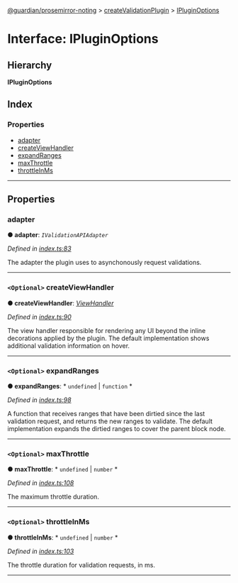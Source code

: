 [@guardian/prosemirror-noting](../README.md) > [createValidationPlugin](../modules/createvalidationplugin.md) > [IPluginOptions](../interfaces/createvalidationplugin.ipluginoptions.md)

# Interface: IPluginOptions

## Hierarchy

**IPluginOptions**

## Index

### Properties

* [adapter](createvalidationplugin.ipluginoptions.md#adapter)
* [createViewHandler](createvalidationplugin.ipluginoptions.md#createviewhandler)
* [expandRanges](createvalidationplugin.ipluginoptions.md#expandranges)
* [maxThrottle](createvalidationplugin.ipluginoptions.md#maxthrottle)
* [throttleInMs](createvalidationplugin.ipluginoptions.md#throttleinms)

---

## Properties

<a id="adapter"></a>

###  adapter

**● adapter**: *`IValidationAPIAdapter`*

*Defined in [index.ts:83](https://github.com/guardian/prosemirror-typerighter/blob/c3b73f4/src/ts/index.ts#L83)*

The adapter the plugin uses to asynchonously request validations.

___
<a id="createviewhandler"></a>

### `<Optional>` createViewHandler

**● createViewHandler**: *[ViewHandler](../modules/createvalidationplugin.md#viewhandler)*

*Defined in [index.ts:90](https://github.com/guardian/prosemirror-typerighter/blob/c3b73f4/src/ts/index.ts#L90)*

The view handler responsible for rendering any UI beyond the inline decorations applied by the plugin. The default implementation shows additional validation information on hover.

___
<a id="expandranges"></a>

### `<Optional>` expandRanges

**● expandRanges**: * `undefined` &#124; `function`
*

*Defined in [index.ts:98](https://github.com/guardian/prosemirror-typerighter/blob/c3b73f4/src/ts/index.ts#L98)*

A function that receives ranges that have been dirtied since the last validation request, and returns the new ranges to validate. The default implementation expands the dirtied ranges to cover the parent block node.

___
<a id="maxthrottle"></a>

### `<Optional>` maxThrottle

**● maxThrottle**: * `undefined` &#124; `number`
*

*Defined in [index.ts:108](https://github.com/guardian/prosemirror-typerighter/blob/c3b73f4/src/ts/index.ts#L108)*

The maximum throttle duration.

___
<a id="throttleinms"></a>

### `<Optional>` throttleInMs

**● throttleInMs**: * `undefined` &#124; `number`
*

*Defined in [index.ts:103](https://github.com/guardian/prosemirror-typerighter/blob/c3b73f4/src/ts/index.ts#L103)*

The throttle duration for validation requests, in ms.

___


